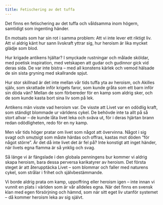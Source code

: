 ```yaml
---
title: Fetischering av det tuffa
---
```

Det finns en fetischering av det tuffa och våldsamma inom högern, samtidigt som ingenting händer. 

En motsats som har sin rot i samma problem: Att vi inte lever ett riktigt liv. Att vi aldrig känt hur sann livskraft yttrar sig, hur heroism är lika mycket glädje som blod.

Hur krigade antikens hjältar? I smyckade rustningar och målade sköldar, med poetisk inspiration, med vetskapen att gudar och gudinnor gick vid deras sida. De var inte bistra – med all konstens kärlek och vemod hälsade de sin sista gryning med skallrande spjut.

Hur stor skillnad är det inte mellan vår tids tuffa yta av heroism, och Akilles själv, som skrattade inför krigets faror, som kunde gråta som ett barn inför sin döda vän? Mellan de som förbereder för en kamp som aldrig sker, och de som kunde kasta bort sina liv som på lek.

Antikens män visste vad heroism var. De visste att Livet var en odödlig kraft, som ständigt blommade ur världens cykel. De behövde inte ta allt på så stort allvar – de kunde låta livet leka och sväva ut, för i deras hjärtan brann redan odödligheten, redo för en ny kamp.

Men vår tids höger pratar om livet som något att övervinna. Något i sig svagt och smutsigt som måste härdas och offras, kastas mot döden “för något större”. Är det då inte livet det är fel på? Inte konstigt att inget händer, när livets egna flamma är så ynklig och svag.

Så länge vi är fängslade i den globala penningens bur kommer vi aldrig skapa heroism, bara dessa perversa karikatyrer av heroism. Det första steget är att återupptäcka Livet – som blommar och faller med naturens cykel, som strålar i frihet och självbestämmande.

Vi borde aldrig prata om kamp, uppoffring eller heroism igen – inte innan vi vunnit en plats i världen som är vår alldeles egna. När det finns en svensk klan med egen försörjning och hämnd, som när sitt eget liv utanför systemet – då kommer heroism leka av sig självt.

